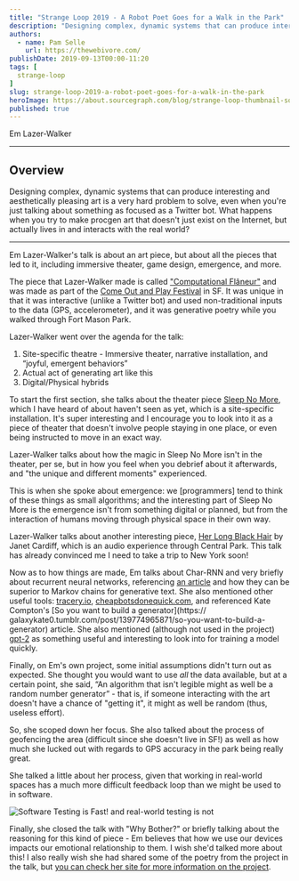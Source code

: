 ```yaml
---
title: "Strange Loop 2019 - A Robot Poet Goes for a Walk in the Park"
description: "Designing complex, dynamic systems that can produce interesting and aesthetically pleasing art is a very hard problem to solve, even when you're just talking about something as focused as a Twitter bot. What happens when you try to make procgen art that doesn't just exist on the Internet, but actually lives in and interacts with the real world?"
authors:
  - name: Pam Selle
    url: https://thewebivore.com/
publishDate: 2019-09-13T00:00-11:20
tags: [
  strange-loop
]
slug: strange-loop-2019-a-robot-poet-goes-for-a-walk-in-the-park
heroImage: https://about.sourcegraph.com/blog/strange-loop-thumbnail-square-v2.jpg
published: true
---
```


<div className="container p-0 liveblog-presenters d-flex w-100 text-center">
  <div className="row m-0 w-100">
      <p className=" mr-12 m-0 w-100">
        <span className="liveblog-presenters__name">Em Lazer-Walker</span>
        <a href="https://twitter.com/lazerwalker" title="Twitter"><i className="fa fa-twitter pr-2"></i></a>
        <a href="https://github.com/lazerwalker" title="GitHub"><i className="fa fa-github pr-2"></i></a>
        <a href="https://lazerwalker.com" title="Speaker's site"><i className="fa fa-globe pr-2"></i></a>
      </p>
  </div>
</div>

---

## Overview

Designing complex, dynamic systems that can produce interesting and aesthetically pleasing art is a very hard problem to solve, even when you're just talking about something as focused as a Twitter bot. What happens when you try to make procgen art that doesn't just exist on the Internet, but actually lives in and interacts with the real world?

---

Em Lazer-Walker's talk is about an art piece, but about all the pieces that led to it, 
including immersive theater, game design, emergence, and more.

The piece that Lazer-Walker made is called ["Computational Flâneur"](https://lazerwalker.com/flaneur.html) 
and was made as part of the <a href="">Come Out and Play
Festival</a> in SF. It was unique in that it was interactive (unlike a Twitter bot) and used
non-traditional inputs to the data (GPS, accelerometer), and it was generative poetry while
you walked through Fort Mason Park.

Lazer-Walker went over the agenda for the talk:

1. Site-specific theatre - Immersive theater, narrative installation, and “joyful, emergent behaviors”
2. Actual act of generating art like this
3. Digital/Physical hybrids

To start the first section, she talks about the theater piece <a href="https://mckittrickhotel.com/sleep-no-more/">Sleep No More</a>, which I have heard of about haven't
seen as yet, which is a site-specific installation. It's super interesting and I encourage you to look into it
as a piece of theater that doesn't involve people staying in one place, or even being instructed to move in an exact way.

Lazer-Walker talks about how the magic in Sleep No More isn't in the theater, per se, but in how you feel
when you debrief about it afterwards, and "the unique and different moments" experienced.

This is when she spoke about emergence: we [programmers] tend to think of these things as small algorithms; and 
the interesting part of Sleep No More is the emergence isn't from something digital or planned, but from the
interaction of humans moving through physical space in their own way.

Lazer-Walker talks about another interesting piece,
<a href="https://soundcloud.com/incredibleworksofart/sets/janet-cardiff">Her Long Black Hair</a> by Janet Cardiff, which is
an audio experience through Central Park. This talk has already convinced me I need to take a trip to New York soon!

Now as to how things are made, Em talks about Char-RNN and very briefly about recurrent neural networks,
referencing [an article](http://karpathy.github.io/2015/05/21/rnn-effectiveness/) and how they can be superior to Markov chains
for generative text. She also mentioned other useful tools: [tracery.io](http://tracery.io), 
[cheapbotsdonequick.com](https://cheapbotsdonequick.com), and referenced Kate Compton's [So you want to build a generator](https://
galaxykate0.tumblr.com/post/139774965871/so-you-want-to-build-a-generator) article. She also mentioned (although not used in 
the project) [gpt-2](https://github.com/openai/gpt-2) as something useful and interesting to look into for training
a model quickly.

Finally, on Em's own project, some initial assumptions didn't turn out as expected.
She thought you would want to use _all_ the data available, but at a certain point, she said, 
“An algorithm that isn't legible might as well be a random number generator” - that is, if someone 
interacting with the art doesn't have a chance of "getting it", it might as well be random (thus, useless effort).

So, she scoped down her focus. She also talked about the process of geofencing the area (difficult since she 
doesn't live in SF!) as well as how much she lucked out with regards to GPS accuracy in the park being really great.

She talked a little about her process, given that working in real-world spaces has a much more difficult feedback
loop than we might be used to in software.

![Software Testing is Fast! and real-world testing is not](/blog/strange-loop-2019/robot-walk.jpg)

Finally, she closed the talk with "Why Bother?" or briefly talking about the reasoning for this kind of piece -
Em believes that how we use our devices impacts our emotional relationship to them. I wish she'd talked more about this!
I also really wish she had shared some of the poetry from the project in the talk, but [you can check her
site for more information on the project](https://lazerwalker.com/flaneur.html).
